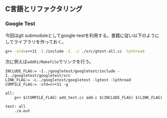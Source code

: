 ## C言語とリファクタリング

### Google Test

今回はgit submoduleとしてgoogle-testを利用する。書籍に従い以下のようにしてライブラリを作っておく。

```bash
g++ -std=c++11 -I./include -I. -c ./src/gtest-all.cc -lpthread
```

次に例えば`add01/Makefile`でリンクを行う。

```
INCLUDE_FLAG:= -I../googletest/googletest/include -I../googletest/googletest/src
LINK_FLAG:= -L../googletest/googletest -lgtest -lpthread
COMPILE_FLAG:= -std=c++11 -g

all:
	g++ $(COMPILE_FLAG) add_test.cc add.c $(INCLUDE_FLAG) $(LINK_FLAG)

test: all
	./a.out
```
